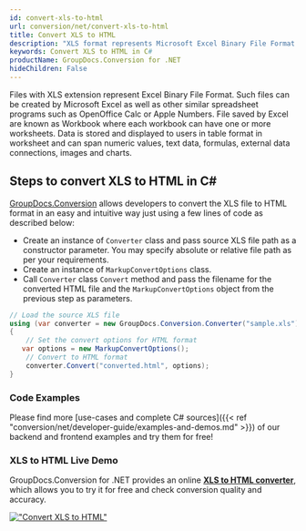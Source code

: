 ```yaml
---
id: convert-xls-to-html
url: conversion/net/convert-xls-to-html
title: Convert XLS to HTML
description: "XLS format represents Microsoft Excel Binary File Format with .xls extension. Learn how to convert XLS to HTML file programmatically in C# language using GroupDocs.Conversion for .NET library."
keywords: Convert XLS to HTML in C#
productName: GroupDocs.Conversion for .NET
hideChildren: False
---
```


Files with XLS extension represent Excel Binary File Format. Such files can be created by Microsoft Excel as well as other similar spreadsheet programs such as OpenOffice Calc or Apple Numbers. File saved by Excel are known as Workbook where each workbook can have one or more worksheets. Data is stored and displayed to users in table format in worksheet and can span numeric values, text data, formulas, external data connections, images and charts.

## Steps to convert XLS to HTML in C#

[GroupDocs.Conversion](https://products.groupdocs.com/conversion/net) allows developers to convert the XLS file to HTML format in an easy and intuitive way just using a few lines of code as described below:

* Create an instance of `Converter` class and pass source XLS file path as a constructor parameter. You may specify absolute or relative file path as per your requirements. 
* Create an instance of `MarkupConvertOptions` class.
* Call `Converter` class `Convert` method and pass the filename for the converted HTML file and the `MarkupConvertOptions` object from the previous step as parameters.

```csharp
// Load the source XLS file
using (var converter = new GroupDocs.Conversion.Converter("sample.xls"))
{
    // Set the convert options for HTML format
   var options = new MarkupConvertOptions();
    // Convert to HTML format
    converter.Convert("converted.html", options);
}
```

### Code Examples

Please find more [use-cases and complete C# sources]({{< ref "conversion/net/developer-guide/examples-and-demos.md" >}}) of our backend and frontend examples and try them for free!

### XLS to HTML Live Demo

GroupDocs.Conversion for .NET provides an online [**XLS to HTML converter**](https://products.groupdocs.app/conversion/xls-to-html), which allows you to try it for free and check conversion quality and accuracy.

[!["Convert XLS to HTML"](conversion/net/images/convert-to-html/convert-xls-to-html.png)](https://products.groupdocs.app/conversion/xls-to-html)